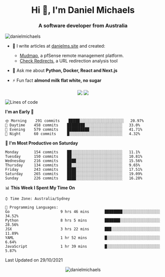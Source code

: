 <h1 align="center">Hi 👋, I'm Daniel Michaels</h1>
<h3 align="center">A software developer from Australia</h3>
<p align="left"> <img src="https://komarev.com/ghpvc/?username=danielmichaels" alt="danielmichaels" /> </p>

- 📝 I write articles at [danielms.site](https://danielms.site?ref=danielmichaels-github) and created:
    - [Mudmap](https://mudmap.io?ref=danielmichaels-github), a pfSense remote management platform.
    - [Check Redirects](https://www.check-redirects.com?ref=danielmichaels-github), a URL redirection analysis tool
- 💬 Ask me about **Python, Docker, React and Next.js**

- ⚡ Fun fact **almond milk flat white, no sugar**

<p align="center">
<a href="https://twitter.com/dansult" target="_blank"><img align="center" src="https://img.shields.io/badge/twitter-%231DA1F2.svg?&style=for-the-badge&logo=twitter&logoColor=white"></a>
<a href="https://linkedin.com/in/daniel-michaels" target="_blank"><img align="center" src="https://img.shields.io/badge/linkedin-%230077B5.svg?&style=for-the-badge&logo=linkedin&logoColor=white"></a>
</p>

<!--START_SECTION:waka-->
![Lines of code](https://img.shields.io/badge/From%20Hello%20World%20I%27ve%20Written-387636%20lines%20of%20code-blue)

**I'm an Early 🐤** 

```text
🌞 Morning    291 commits    █████░░░░░░░░░░░░░░░░░░░░   20.97% 
🌆 Daytime    458 commits    ████████░░░░░░░░░░░░░░░░░   33.0% 
🌃 Evening    579 commits    ██████████░░░░░░░░░░░░░░░   41.71% 
🌙 Night      60 commits     █░░░░░░░░░░░░░░░░░░░░░░░░   4.32%

```
📅 **I'm Most Productive on Saturday** 

```text
Monday       154 commits    ██░░░░░░░░░░░░░░░░░░░░░░░   11.1% 
Tuesday      150 commits    ██░░░░░░░░░░░░░░░░░░░░░░░   10.81% 
Wednesday    216 commits    ████░░░░░░░░░░░░░░░░░░░░░   15.56% 
Thursday     134 commits    ██░░░░░░░░░░░░░░░░░░░░░░░   9.65% 
Friday       243 commits    ████░░░░░░░░░░░░░░░░░░░░░   17.51% 
Saturday     265 commits    ████░░░░░░░░░░░░░░░░░░░░░   19.09% 
Sunday       226 commits    ████░░░░░░░░░░░░░░░░░░░░░   16.28%

```


📊 **This Week I Spent My Time On** 

```text
⌚︎ Time Zone: Australia/Sydney

💬 Programming Languages: 
Go                       9 hrs 46 mins       ████████░░░░░░░░░░░░░░░░░   34.52% 
Python                   8 hrs 5 mins        ███████░░░░░░░░░░░░░░░░░░   28.56% 
JSX                      3 hrs 22 mins       ███░░░░░░░░░░░░░░░░░░░░░░   11.89% 
YAML                     1 hr 52 mins        █░░░░░░░░░░░░░░░░░░░░░░░░   6.64% 
JavaScript               1 hr 39 mins        █░░░░░░░░░░░░░░░░░░░░░░░░   5.87%

```


 Last Updated on 29/10/2021
<!--END_SECTION:waka-->

<p align="center"> <img src="https://github-readme-stats.vercel.app/api?username=danielmichaels&show_icons=true" alt="danielmichaels" /> </p>

